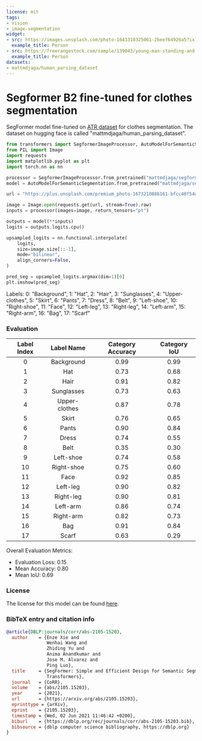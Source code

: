 ```yaml
---
license: mit
tags:
- vision
- image-segmentation
widget:
- src: https://images.unsplash.com/photo-1643310325061-2beef64926a5?ixlib=rb-4.0.3&ixid=MnwxMjA3fDB8MHxzZWFyY2h8Nnx8cmFjb29uc3xlbnwwfHwwfHw%3D&w=1000&q=80
  example_title: Person
- src: https://freerangestock.com/sample/139043/young-man-standing-and-leaning-on-car.jpg
  example_title: Person
datasets:
- mattmdjaga/human_parsing_dataset
---
```

# Segformer B2 fine-tuned for clothes segmentation

SegFormer model fine-tuned on [ATR dataset](https://github.com/lemondan/HumanParsing-Dataset) for clothes segmentation.
The dataset on hugging face is called "mattmdjaga/human_parsing_dataset".

```python
from transformers import SegformerImageProcessor, AutoModelForSemanticSegmentation
from PIL import Image
import requests
import matplotlib.pyplot as plt
import torch.nn as nn

processor = SegformerImageProcessor.from_pretrained("mattmdjaga/segformer_b2_clothes")
model = AutoModelForSemanticSegmentation.from_pretrained("mattmdjaga/segformer_b2_clothes")

url = "https://plus.unsplash.com/premium_photo-1673210886161-bfcc40f54d1f?ixlib=rb-4.0.3&ixid=MnwxMjA3fDB8MHxzZWFyY2h8MXx8cGVyc29uJTIwc3RhbmRpbmd8ZW58MHx8MHx8&w=1000&q=80"

image = Image.open(requests.get(url, stream=True).raw)
inputs = processor(images=image, return_tensors="pt")

outputs = model(**inputs)
logits = outputs.logits.cpu()

upsampled_logits = nn.functional.interpolate(
    logits,
    size=image.size[::-1],
    mode="bilinear",
    align_corners=False,
)

pred_seg = upsampled_logits.argmax(dim=1)[0]
plt.imshow(pred_seg)
```

Labels: 0: "Background", 1: "Hat", 2: "Hair", 3: "Sunglasses", 4: "Upper-clothes", 5: "Skirt", 6: "Pants", 7: "Dress", 8: "Belt", 9: "Left-shoe", 10: "Right-shoe", 11: "Face", 12: "Left-leg", 13: "Right-leg", 14: "Left-arm", 15: "Right-arm", 16: "Bag", 17: "Scarf"

### Evaluation

|  Label Index  |    Label Name    | Category Accuracy | Category IoU |
|:-------------:|:----------------:|:-----------------:|:------------:|
|       0       |    Background    |       0.99        |     0.99     |
|       1       |        Hat       |       0.73        |     0.68     |
|       2       |        Hair      |       0.91        |     0.82     |
|       3       |    Sunglasses    |       0.73        |     0.63     |
|       4       |  Upper-clothes   |       0.87        |     0.78     |
|       5       |       Skirt      |       0.76        |     0.65     |
|       6       |       Pants      |       0.90        |     0.84     |
|       7       |       Dress      |       0.74        |     0.55     |
|       8       |       Belt       |       0.35        |     0.30     |
|       9       |    Left-shoe     |       0.74        |     0.58     |
|      10       |   Right-shoe     |       0.75        |     0.60     |
|      11       |       Face       |       0.92        |     0.85     |
|      12       |    Left-leg      |       0.90        |     0.82     |
|      13       |   Right-leg      |       0.90        |     0.81     |
|      14       |    Left-arm      |       0.86        |     0.74     |
|      15       |   Right-arm      |       0.82        |     0.73     |
|      16       |        Bag       |       0.91        |     0.84     |
|      17       |       Scarf      |       0.63        |     0.29     |

Overall Evaluation Metrics:
- Evaluation Loss: 0.15
- Mean Accuracy: 0.80
- Mean IoU: 0.69

### License

The license for this model can be found [here](https://github.com/NVlabs/SegFormer/blob/master/LICENSE).

### BibTeX entry and citation info

```bibtex
@article{DBLP:journals/corr/abs-2105-15203,
  author    = {Enze Xie and
               Wenhai Wang and
               Zhiding Yu and
               Anima Anandkumar and
               Jose M. Alvarez and
               Ping Luo},
  title     = {SegFormer: Simple and Efficient Design for Semantic Segmentation with
               Transformers},
  journal   = {CoRR},
  volume    = {abs/2105.15203},
  year      = {2021},
  url       = {https://arxiv.org/abs/2105.15203},
  eprinttype = {arXiv},
  eprint    = {2105.15203},
  timestamp = {Wed, 02 Jun 2021 11:46:42 +0200},
  biburl    = {https://dblp.org/rec/journals/corr/abs-2105-15203.bib},
  bibsource = {dblp computer science bibliography, https://dblp.org}
}
```